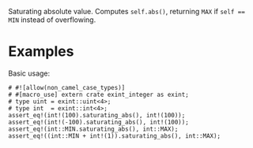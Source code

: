 Saturating absolute value. Computes `self.abs()`,
returning `MAX` if `self == MIN` instead of overflowing.

# Examples

Basic usage:

```
# #![allow(non_camel_case_types)]
# #[macro_use] extern crate exint_integer as exint;
# type uint = exint::uint<4>;
# type int  = exint::int<4>;
assert_eq!(int!(100).saturating_abs(), int!(100));
assert_eq!(int!(-100).saturating_abs(), int!(100));
assert_eq!(int::MIN.saturating_abs(), int::MAX);
assert_eq!((int::MIN + int!(1)).saturating_abs(), int::MAX);
```
